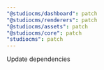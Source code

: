 ```yaml
---
"@studiocms/dashboard": patch
"@studiocms/renderers": patch
"@studiocms/assets": patch
"@studiocms/core": patch
"studiocms": patch
---
```


Update dependencies
